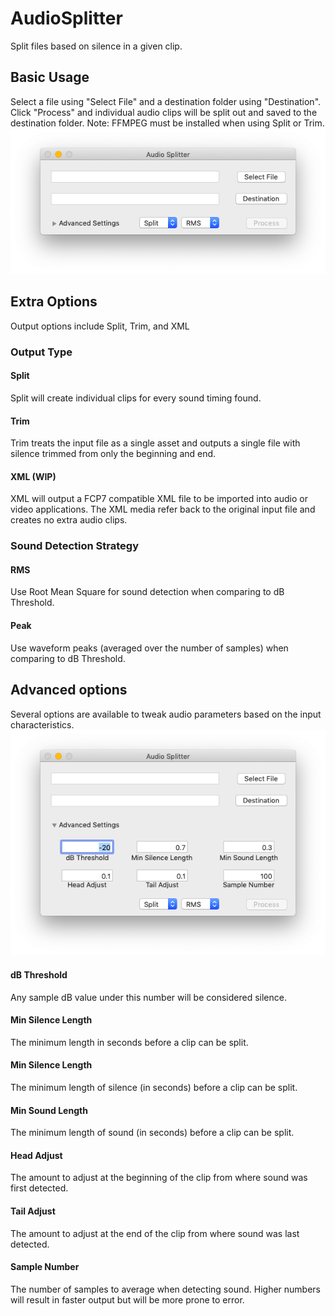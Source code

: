 # AudioSplitter

Split files based on silence in a given clip.

## Basic Usage
Select a file using "Select File" and a destination folder using "Destination". Click "Process" and individual audio clips will be split out and saved to the destination folder. Note: FFMPEG must be installed when using Split or Trim.
![Interface](docs/images/Interface.png)

## Extra Options
Output options include Split, Trim, and XML

### Output Type

#### Split
Split will create individual clips for every sound timing found.

#### Trim
Trim treats the input file as a single asset and outputs a single file with silence trimmed from only the beginning and end.

#### XML (WIP)
XML will output a FCP7 compatible XML file to be imported into audio or video applications. The XML media refer back to the original input file and creates no extra audio clips.

### Sound Detection Strategy

#### RMS
Use Root Mean Square for sound detection when comparing to dB Threshold.

#### Peak
Use waveform peaks (averaged over the number of samples) when comparing to dB Threshold.

## Advanced options
Several options are available to tweak audio parameters based on the input characteristics.
![Advanced](docs/images/AdvancedOptions.png)

#### dB Threshold
Any sample dB value under this number will be considered silence.

#### Min Silence Length
The minimum length in seconds before a clip can be split.

#### Min Silence Length
The minimum length of silence (in seconds) before a clip can be split.

#### Min Sound Length
The minimum length of sound (in seconds) before a clip can be split.

#### Head Adjust
The amount to adjust at the beginning of the clip from where sound was first detected.

#### Tail Adjust
The amount to adjust at the end of the clip from where sound was last detected.

#### Sample Number
The number of samples to average when detecting sound. Higher numbers will result in faster output but will be more prone to error.

